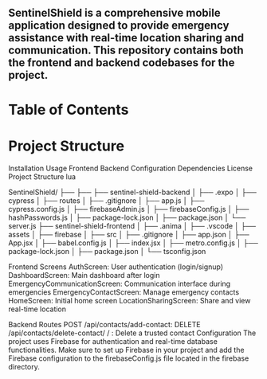 ## SentinelShield is a comprehensive mobile application designed to provide emergency assistance with real-time location sharing and communication. This repository contains both the frontend and backend codebases for the project.

# Table of Contents

# Project Structure
Installation
Usage
Frontend
Backend
Configuration
Dependencies
License
Project Structure
lua

SentinelShield/
├──
├── 
├── sentinel-shield-backend
│   ├── .expo
│   ├── cypress
│   ├── routes
│   ├── .gitignore
│   ├── app.js
│   ├── cypress.config.js
│   ├── firebaseAdmin.js
│   ├── firebaseConfig.js
│   ├── hashPasswords.js
│   ├── package-lock.json
│   ├── package.json
│   └── server.js
├── sentinel-shield-frontend
│   ├── .anima
│   ├── .vscode
│   ├── assets
│   ├── firebase
│   ├── src
│   ├── .gitignore
│   ├── app.json
│   ├── App.jsx
│   ├── babel.config.js
│   ├── index.jsx
│   ├── metro.config.js
│   ├── package-lock.json
│   ├── package.json
│   └── tsconfig.json


Frontend
Screens
AuthScreen: User authentication (login/signup)
DashboardScreen: Main dashboard after login
EmergencyCommunicationScreen: Communication interface during emergencies
EmergencyContactScreen: Manage emergency contacts
HomeScreen: Initial home screen
LocationSharingScreen: Share and view real-time location

Backend
Routes
POST /api/contacts/add-contact: 
DELETE /api/contacts/delete-contact/
/
: Delete a trusted contact
Configuration
The project uses Firebase for authentication and real-time database functionalities. Make sure to set up Firebase in your project and add the Firebase configuration to the firebaseConfig.js file located in the firebase directory.